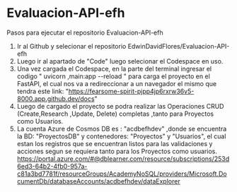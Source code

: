 # Evaluacion-API-efh
Pasos para ejecutar el repositorio Evaluacion-API-efh

1) Ir al Github y selecionar el repositorio EdwinDavidFlores/Evaluacion-API-efh
2) Luego ir al apartado de "Code" luego selecionar el Codespace en uso.
3) Una vez cargada el Codespace, en la parte del terminal ingresar el codigo " uvicorn ,main:app --reload " para carga el proyecto en el FastAPI, el cual nos va a redireccionar a un navegador el mismo que tendra este link: "https://fearsome-spirit-pjpp4jp6rxrw36v5-8000.app.github.dev/docs"
4) Luego de cargado el proyecto se podra realizar las Operaciones CRUD (Create,Research ,Update, Delete) completas ,tanto para Proyectos como Usuarios.
5) La cuenta Azure de Cosmos DB es : "acdbefhdev" ,donde se encuentra la BD: "ProyectosDB" y contenedores: "Proyectos" y "Usuarios", el cual estan los registros que se encuentran listos para las validaciones y acciones segun se requiera tanto para los Proyectos como usuarios. https://portal.azure.com/#@dblearner.com/resource/subscriptions/253d6ed3-64b2-4fb0-957a-c81a3bd7781f/resourceGroups/AcademyNoSQL/providers/Microsoft.DocumentDb/databaseAccounts/acdbefhdev/dataExplorer